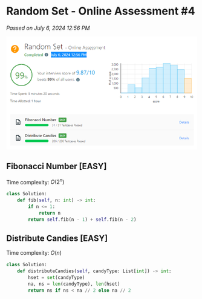 # Random Set - Online Assessment #4

_Passed on July 6, 2024 12:56 PM_

![Submission](image.png)

## Fibonacci Number \[EASY\]

Time complexity: $O(2^n)$

```python
class Solution:
    def fib(self, n: int) -> int:
        if n <= 1:
            return n
        return self.fib(n - 1) + self.fib(n - 2)
```

## Distribute Candies \[EASY\]

Time complexity: $O(n)$

```python
class Solution:
    def distributeCandies(self, candyType: List[int]) -> int:
        hset = set(candyType)
        na, ns = len(candyType), len(hset)
        return ns if ns < na // 2 else na // 2
```
